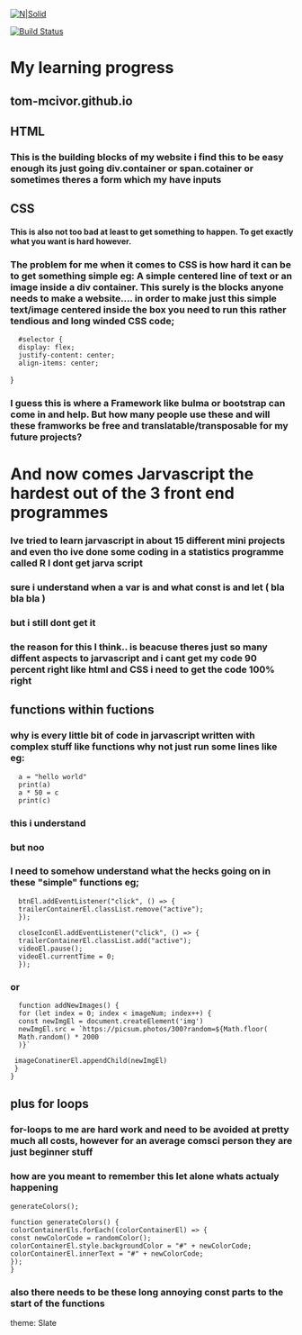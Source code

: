 [![N|Solid](https://cldup.com/dTxpPi9lDf.thumb.png)](https://nodesource.com/products/nsolid)

[![Build Status](https://travis-ci.org/joemccann/dillinger.svg?branch=master)](https://travis-ci.org/joemccann/dillinger)

# My learning progress

## tom-mcivor.github.io 

## HTML


### This is the building blocks of my website i find this to be easy enough its just going div.container or span.cotainer or sometimes theres a form which my have inputs  





## CSS


#### This is also not too bad at least to get something to happen. To get exactly what you want is hard however. 

### The problem for me when it comes to CSS is how hard it can be to get something simple eg: A simple centered line of text or an image inside a div container. This surely is the blocks anyone needs to make a website.... in order to make just this simple text/image centered inside the box you need to run this rather tendious and long winded CSS code;

      #selector { 
      display: flex;
      justify-content: center;
      align-items: center;
  }

### I guess this is where a Framework like bulma or bootstrap can come in and help. But how many people use these and will these framworks be free and translatable/transposable for my future projects?

# And now comes Jarvascript the hardest out of the 3 front end programmes

### Ive tried to learn jarvascript in about 15 different mini projects and even tho ive done some coding in a statistics programme called R I dont get jarva script
 ### sure i understand when a var is and what const is and let ( bla bla bla )
 ### but i still dont get it

 ### the reason for this I think.. is beacuse theres just so many diffent aspects to jarvascript and i cant get my code 90 percent right like html and CSS i need to get the code 100% right 


 ## functions within fuctions 


 ### why is every little bit of code in jarvascript written with complex stuff like functions why not just run some lines like eg:

      a = "hello world"
      print(a)
      a * 50 = c
      print(c)

### this i understand 

### but noo 

### I need to somehow understand what the hecks going on in these "simple" functions eg;
      btnEl.addEventListener("click", () => {
      trailerContainerEl.classList.remove("active");
      });

      closeIconEl.addEventListener("click", () => {
      trailerContainerEl.classList.add("active");
      videoEl.pause();
      videoEl.currentTime = 0;
      });



### or 


      function addNewImages() {
      for (let index = 0; index < imageNum; index++) {
      const newImgEl = document.createElement('img')
      newImgEl.src = `https://picsum.photos/300?random=${Math.floor(
      Math.random() * 2000
      )}`

     imageConatinerEl.appendChild(newImgEl)
     }
    }




## plus for loops 

### for-loops to me are hard work and need to be avoided at pretty much all costs, however for an average comsci person they are just beginner stuff


### how are you meant to remember this let alone whats actualy happening 

    generateColors();

    function generateColors() {
    colorContainerEls.forEach((colorContainerEl) => {
    const newColorCode = randomColor();
    colorContainerEl.style.backgroundColor = "#" + newColorCode;
    colorContainerEl.innerText = "#" + newColorCode;
    });
    }

### also there needs to be these long annoying const parts to the start of the functions 

  
[dill]: <https://github.com/joemccann/dillinger>




theme: Slate